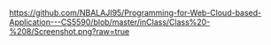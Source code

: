 https://github.com/NBALAJI95/Programming-for-Web-Cloud-based-Application---CS5590/blob/master/inClass/Class%20-%208/Screenshot.png?raw=true
